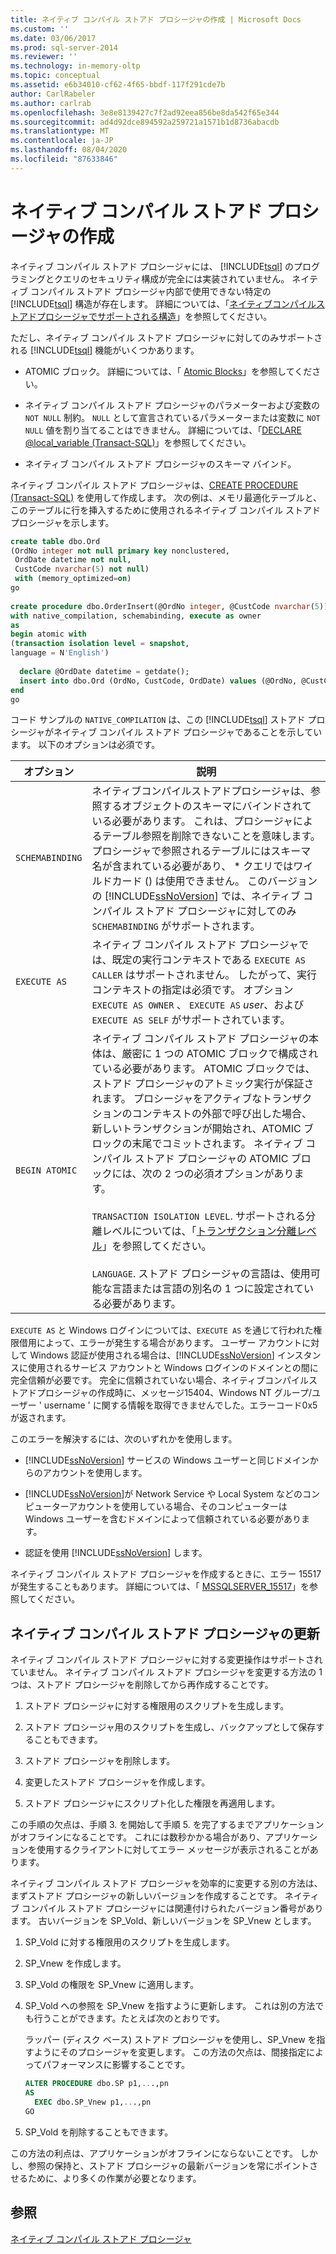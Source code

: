 ```yaml
---
title: ネイティブ コンパイル ストアド プロシージャの作成 | Microsoft Docs
ms.custom: ''
ms.date: 03/06/2017
ms.prod: sql-server-2014
ms.reviewer: ''
ms.technology: in-memory-oltp
ms.topic: conceptual
ms.assetid: e6b34010-cf62-4f65-bbdf-117f291cde7b
author: CarlRabeler
ms.author: carlrab
ms.openlocfilehash: 3e8e8139427c7f2ad92eea856be8da542f65e344
ms.sourcegitcommit: ad4d92dce894592a259721a1571b1d8736abacdb
ms.translationtype: MT
ms.contentlocale: ja-JP
ms.lasthandoff: 08/04/2020
ms.locfileid: "87633846"
---
```

# <a name="creating-natively-compiled-stored-procedures"></a>ネイティブ コンパイル ストアド プロシージャの作成
  ネイティブ コンパイル ストアド プロシージャには、 [!INCLUDE[tsql](../../includes/tsql-md.md)] のプログラミングとクエリのセキュリティ構成が完全には実装されていません。 ネイティブ コンパイル ストアド プロシージャ内部で使用できない特定の [!INCLUDE[tsql](../../includes/tsql-md.md)] 構造が存在します。 詳細については、「[ネイティブコンパイルストアドプロシージャでサポートされる構造](../in-memory-oltp/supported-features-for-natively-compiled-t-sql-modules.md)」を参照してください。  
  
 ただし、ネイティブ コンパイル ストアド プロシージャに対してのみサポートされる [!INCLUDE[tsql](../../includes/tsql-md.md)] 機能がいくつかあります。  
  
-   ATOMIC ブロック。 詳細については、「 [Atomic Blocks](atomic-blocks-in-native-procedures.md)」を参照してください。  
  
-   ネイティブ コンパイル ストアド プロシージャのパラメーターおよび変数の `NOT NULL` 制約。 `NULL` として宣言されているパラメーターまたは変数に `NOT NULL` 値を割り当てることはできません。 詳細については、「[DECLARE @local_variable &#40;Transact-SQL&#41;](/sql/t-sql/language-elements/declare-local-variable-transact-sql)」を参照してください。  
  
-   ネイティブ コンパイル ストアド プロシージャのスキーマ バインド。  
  
 ネイティブ コンパイル ストアド プロシージャは、[CREATE PROCEDURE &#40;Transact-SQL&#41;](/sql/t-sql/statements/create-procedure-transact-sql) を使用して作成します。 次の例は、メモリ最適化テーブルと、このテーブルに行を挿入するために使用されるネイティブ コンパイル ストアド プロシージャを示します。  
  
```sql  
create table dbo.Ord  
(OrdNo integer not null primary key nonclustered,   
 OrdDate datetime not null,   
 CustCode nvarchar(5) not null)   
 with (memory_optimized=on)  
go  
  
create procedure dbo.OrderInsert(@OrdNo integer, @CustCode nvarchar(5))  
with native_compilation, schemabinding, execute as owner  
as   
begin atomic with  
(transaction isolation level = snapshot,  
language = N'English')  
  
  declare @OrdDate datetime = getdate();  
  insert into dbo.Ord (OrdNo, CustCode, OrdDate) values (@OrdNo, @CustCode, @OrdDate);  
end  
go  
```  
  
 コード サンプルの `NATIVE_COMPILATION` は、この [!INCLUDE[tsql](../../includes/tsql-md.md)] ストアド プロシージャがネイティブ コンパイル ストアド プロシージャであることを示しています。 以下のオプションは必須です。  
  
|オプション|説明|  
|------------|-----------------|  
|`SCHEMABINDING`|ネイティブコンパイルストアドプロシージャは、参照するオブジェクトのスキーマにバインドされている必要があります。 これは、プロシージャによるテーブル参照を削除できないことを意味します。 プロシージャで参照されるテーブルにはスキーマ名が含まれている必要があり、 \* クエリではワイルドカード () は使用できません。 このバージョンの [!INCLUDE[ssNoVersion](../../../includes/ssnoversion-md.md)] では、ネイティブ コンパイル ストアド プロシージャに対してのみ `SCHEMABINDING` がサポートされます。|  
|`EXECUTE AS`|ネイティブ コンパイル ストアド プロシージャでは、既定の実行コンテキストである `EXECUTE AS CALLER` はサポートされません。 したがって、実行コンテキストの指定は必須です。 オプション `EXECUTE AS OWNER` 、 `EXECUTE AS` *user*、および `EXECUTE AS SELF` がサポートされています。|  
|`BEGIN ATOMIC`|ネイティブ コンパイル ストアド プロシージャの本体は、厳密に 1 つの ATOMIC ブロックで構成されている必要があります。 ATOMIC ブロックでは、ストアド プロシージャのアトミック実行が保証されます。 プロシージャをアクティブなトランザクションのコンテキストの外部で呼び出した場合、新しいトランザクションが開始され、ATOMIC ブロックの末尾でコミットされます。 ネイティブ コンパイル ストアド プロシージャの ATOMIC ブロックには、次の 2 つの必須オプションがあります。<br /><br /> `TRANSACTION ISOLATION LEVEL`. サポートされる分離レベルについては、「[トランザクション分離レベル](../../database-engine/transaction-isolation-levels.md)」を参照してください。<br /><br /> `LANGUAGE`. ストアド プロシージャの言語は、使用可能な言語または言語の別名の 1 つに設定されている必要があります。|  
  
 `EXECUTE AS` と Windows ログインについては、`EXECUTE AS` を通じて行われた権限借用によって、エラーが発生する場合があります。 ユーザー アカウントに対して Windows 認証が使用される場合は、[!INCLUDE[ssNoVersion](../../../includes/ssnoversion-md.md)] インスタンスに使用されるサービス アカウントと Windows ログインのドメインとの間に完全信頼が必要です。 完全に信頼されていない場合、ネイティブコンパイルストアドプロシージャの作成時に、メッセージ15404、Windows NT グループ/ユーザー ' username ' に関する情報を取得できませんでした。エラーコード0x5 が返されます。  
  
 このエラーを解決するには、次のいずれかを使用します。  
  
-   [!INCLUDE[ssNoVersion](../../../includes/ssnoversion-md.md)] サービスの Windows ユーザーと同じドメインからのアカウントを使用します。  
  
-   [!INCLUDE[ssNoVersion](../../../includes/ssnoversion-md.md)]が Network Service や Local System などのコンピューターアカウントを使用している場合、そのコンピューターは Windows ユーザーを含むドメインによって信頼されている必要があります。  
  
-   認証を使用 [!INCLUDE[ssNoVersion](../../../includes/ssnoversion-md.md)] します。  
  
 ネイティブ コンパイル ストアド プロシージャを作成するときに、エラー 15517 が発生することもあります。 詳細については、「 [MSSQLSERVER_15517](../errors-events/mssqlserver-15517-database-engine-error.md)」を参照してください。  
  
## <a name="updating-a-natively-compiled-stored-procedure"></a>ネイティブ コンパイル ストアド プロシージャの更新  
 ネイティブ コンパイル ストアド プロシージャに対する変更操作はサポートされていません。 ネイティブ コンパイル ストアド プロシージャを変更する方法の 1 つは、ストアド プロシージャを削除してから再作成することです。  
  
1.  ストアド プロシージャに対する権限用のスクリプトを生成します。  
  
2.  ストアド プロシージャ用のスクリプトを生成し、バックアップとして保存することもできます。  
  
3.  ストアド プロシージャを削除します。  
  
4.  変更したストアド プロシージャを作成します。  
  
5.  ストアド プロシージャにスクリプト化した権限を再適用します。  
  
 この手順の欠点は、手順 3. を開始して手順 5. を完了するまでアプリケーションがオフラインになることです。 これには数秒かかる場合があり、アプリケーションを使用するクライアントに対してエラー メッセージが表示されることがあります。  
  
 ネイティブ コンパイル ストアド プロシージャを効率的に変更する別の方法は、まずストアド プロシージャの新しいバージョンを作成することです。 ネイティブ コンパイル ストアド プロシージャには関連付けられたバージョン番号があります。 古いバージョンを SP_Vold、新しいバージョンを SP_Vnew とします。  
  
1.  SP_Vold に対する権限用のスクリプトを生成します。  
  
2.  SP_Vnew を作成します。  
  
3.  SP_Vold の権限を SP_Vnew に適用します。  
  
4.  SP_Vold への参照を SP_Vnew を指すように更新します。 これは別の方法でも行うことができます。たとえば次のとおりです。  
  
     ラッパー (ディスク ベース) ストアド プロシージャを使用し、SP_Vnew を指すようにそのプロシージャを変更します。 この方法の欠点は、間接指定によってパフォーマンスに影響することです。  
  
    ```sql  
    ALTER PROCEDURE dbo.SP p1,...,pn  
    AS  
      EXEC dbo.SP_Vnew p1,...,pn  
    GO  
    ```  
  
5.  SP_Vold を削除することもできます。  
  
 この方法の利点は、アプリケーションがオフラインにならないことです。 しかし、参照の保持と、ストアド プロシージャの最新バージョンを常にポイントさせるために、より多くの作業が必要となります。  
  
## <a name="see-also"></a>参照  
 [ネイティブ コンパイル ストアド プロシージャ](natively-compiled-stored-procedures.md)  
  
  

